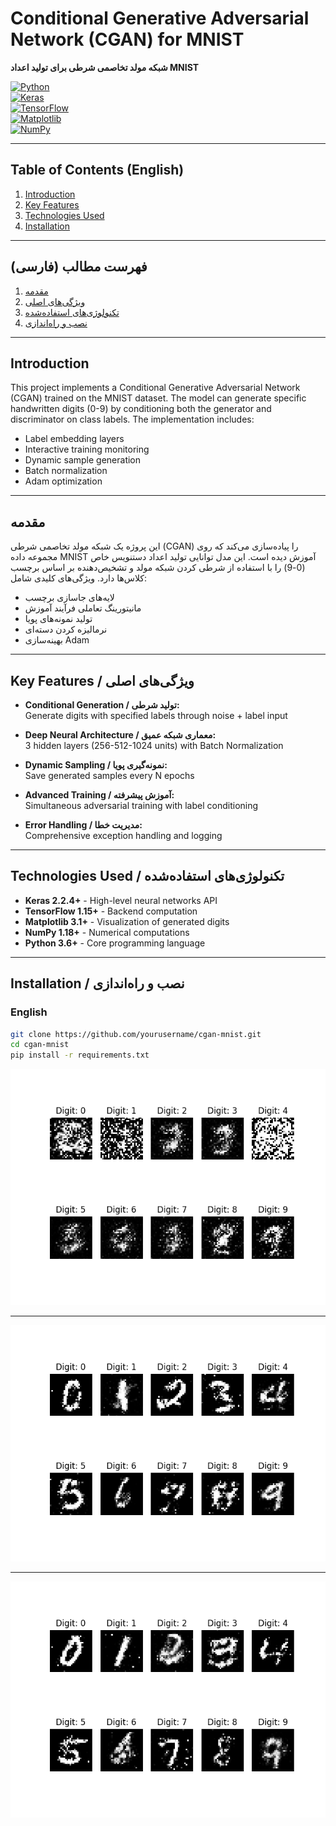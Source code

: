 # Conditional Generative Adversarial Network (CGAN) for MNIST  
**شبکه مولد تخاصمی شرطی برای تولید اعداد MNIST**

[![Python](https://img.shields.io/badge/Python-3.6%2B-3776AB?logo=Python&logoColor=white)](https://www.python.org/)  
[![Keras](https://img.shields.io/badge/Keras-2.2.4%2B-D00000?logo=Keras&logoColor=white)](https://keras.io/)  
[![TensorFlow](https://img.shields.io/badge/TensorFlow-1.15%2B-FF6F00?logo=TensorFlow&logoColor=white)](https://www.tensorflow.org/)  
[![Matplotlib](https://img.shields.io/badge/Matplotlib-3.1%2B-11557C?logo=matplotlib&logoColor=white)](https://matplotlib.org/)  
[![NumPy](https://img.shields.io/badge/NumPy-1.18%2B-013243?logo=numpy&logoColor=white)](https://numpy.org/)

---

## Table of Contents (English)
1. [Introduction](#introduction)
2. [Key Features](#key-features)
3. [Technologies Used](#technologies-used)
4. [Installation](#installation)

---

## فهرست مطالب (فارسی)
1. [مقدمه](#مقدمه)
2. [ویژگی‌های اصلی](#ویژگی‌های-اصلی)
3. [تکنولوژی‌های استفاده‌شده](#تکنولوژی‌های-استفاده‌شده)
4. [نصب و راه‌اندازی](#نصب-و-راه‌اندازی)

---

## Introduction
This project implements a Conditional Generative Adversarial Network (CGAN) trained on the MNIST dataset. The model can generate specific handwritten digits (0-9) by conditioning both the generator and discriminator on class labels. The implementation includes:
- Label embedding layers
- Interactive training monitoring
- Dynamic sample generation
- Batch normalization
- Adam optimization

---

## مقدمه
این پروژه یک شبکه مولد تخاصمی شرطی (CGAN) را پیاده‌سازی می‌کند که روی مجموعه داده MNIST آموزش دیده است. این مدل توانایی تولید اعداد دستنویس خاص (0-9) را با استفاده از شرطی کردن شبکه مولد و تشخیص‌دهنده بر اساس برچسب کلاس‌ها دارد. ویژگی‌های کلیدی شامل:
- لایه‌های جاسازی برچسب
- مانیتورینگ تعاملی فرآیند آموزش
- تولید نمونه‌های پویا
- نرمالیزه کردن دسته‌ای
- بهینه‌سازی Adam

---

## Key Features / ویژگی‌های اصلی
- **Conditional Generation / تولید شرطی:**  
  Generate digits with specified labels through noise + label input
  
- **Deep Neural Architecture / معماری شبکه عمیق:**  
  3 hidden layers (256-512-1024 units) with Batch Normalization
  
- **Dynamic Sampling / نمونه‌گیری پویا:**  
  Save generated samples every N epochs
  
- **Advanced Training / آموزش پیشرفته:**  
  Simultaneous adversarial training with label conditioning
  
- **Error Handling / مدیریت خطا:**  
  Comprehensive exception handling and logging

---

## Technologies Used / تکنولوژی‌های استفاده‌شده
- **Keras 2.2.4+** - High-level neural networks API
- **TensorFlow 1.15+** - Backend computation
- **Matplotlib 3.1+** - Visualization of generated digits
- **NumPy 1.18+** - Numerical computations
- **Python 3.6+** - Core programming language

---

## Installation / نصب و راه‌اندازی

### English
```bash
git clone https://github.com/yourusername/cgan-mnist.git
cd cgan-mnist
pip install -r requirements.txt 
```


![images](saved_model/600.png)

---

![images](saved_model/12800.png)

---

![images](saved_model/19800.png)
